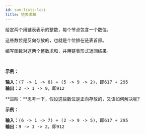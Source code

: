```yaml
---
id: sum-lists-lcci
title: 链表求和
---
```

给定两个用链表表示的整数，每个节点包含一个数位。

这些数位是反向存放的，也就是个位排在链表首部。

编写函数对这两个整数求和，并用链表形式返回结果。

 

**示例：**


<pre><strong>输入：</strong>(7 -&gt; 1 -&gt; 6) + (5 -&gt; 9 -&gt; 2)，即617 + 295<br/><strong>输出：</strong>2 -&gt; 1 -&gt; 9，即912<br/></pre>

**进阶：**思考一下，假设这些数位是正向存放的，又该如何解决呢?

**示例：**


<pre><strong>输入：</strong>(6 -&gt; 1 -&gt; 7) + (2 -&gt; 9 -&gt; 5)，即617 + 295<br/><strong>输出：</strong>9 -&gt; 1 -&gt; 2，即912<br/></pre>

